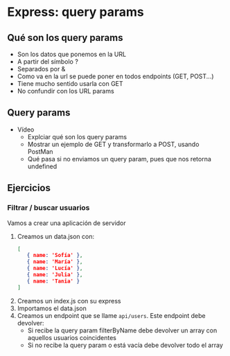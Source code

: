 # Express: query params

## Qué son los query params

- Son los datos que ponemos en la URL
- A partir del símbolo ?
- Separados por &
- Como va en la url se puede poner en todos endpoints (GET, POST...)
- Tiene mucho sentido usarla con GET
- No confundir con los URL params

## Query params

- Vídeo
   - Explciar qué son los query params
   - Mostrar un ejemplo de GET y transformarlo a POST, usando PostMan
   - Qué pasa si no enviamos un query param, pues que nos retorna undefined

## Ejercicios

### Filtrar / buscar usuarios

Vamos a crear una aplicación de servidor

1. Creamos un data.json con:
   ```json
   [
      { name: 'Sofía' },
      { name: 'María' },
      { name: 'Lucía' },
      { name: 'Julia' },
      { name: 'Tania' }
   ]
   ```
1. Creamos un index.js con su express
1. Importamos el data.json
1. Creamos un endpoint que se llame `api/users`. Este endpoint debe devolver:
   - Si recibe la query param filterByName debe devolver un array con aquellos usuarios coincidentes
   - Si no recibe la query param o está vacía debe devolver todo el array
